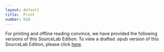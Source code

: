 ```yaml
---
layout: default
title:  Print
number: 010
---
```


For printing and offline reading convince, we have provided the following versions of this SourceLab Edition: 
To view a drafted .epub version of this SourceLab Edition, please click [here](https://scalar.usc.edu/works/red-cross-work-1918/media/sourcelab-11-epub).
